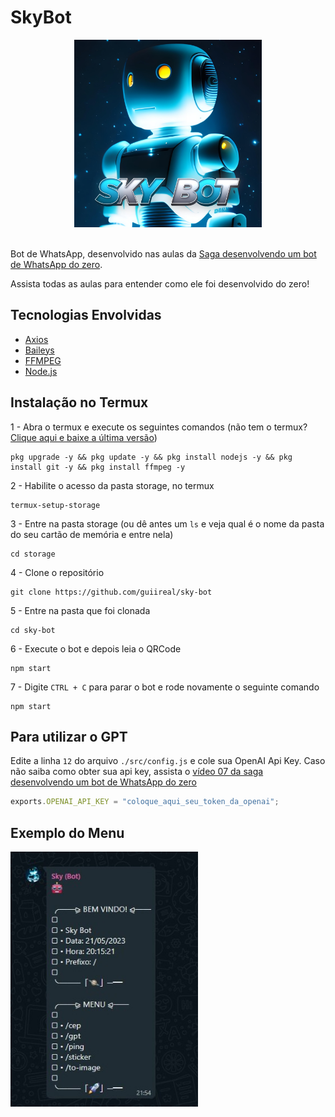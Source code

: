 # SkyBot

<div align="center">
    <img src="./assets/images/skybot.jpeg" width="300">
</div>

<br />

Bot de WhatsApp, desenvolvido nas aulas da [Saga desenvolvendo um bot de WhatsApp do zero](https://www.youtube.com/watch?v=GGm9zx_f8KA&list=PLO39CngmVGafypMifSUo7AueVU7P2_SEC).

Assista todas as aulas para entender como ele foi desenvolvido do zero!

## Tecnologias Envolvidas

- [Axios](https://axios-http.com/ptbr/docs/intro)
- [Baileys](https://github.com/WhiskeySockets/Baileys)
- [FFMPEG](https://ffmpeg.org/)
- [Node.js](https://nodejs.org/en)

## Instalação no Termux

1 - Abra o termux e execute os seguintes comandos (não tem o termux? [Clique aqui e baixe a última versão](https://www.mediafire.com/file/082otphidepx7aq/Termux_0.119.1_aldebaran_dev.apk/file))
```
pkg upgrade -y && pkg update -y && pkg install nodejs -y && pkg install git -y && pkg install ffmpeg -y
```

2 - Habilite o acesso da pasta storage, no termux
```
termux-setup-storage
```

3 - Entre na pasta storage (ou dê antes um `ls` e veja qual é o nome da pasta do seu cartão de memória e entre nela)
```
cd storage
```

4 - Clone o repositório
```
git clone https://github.com/guiireal/sky-bot
```

5 - Entre na pasta que foi clonada
```
cd sky-bot
```

6 - Execute o bot e depois leia o QRCode
```
npm start
```

7 - Digite `CTRL + C` para parar o bot e rode novamente o seguinte comando
```
npm start
```

## Para utilizar o GPT

Edite a linha `12` do arquivo `./src/config.js` e cole sua OpenAI Api Key. Caso não saiba como obter sua api key, assista o [vídeo 07 da saga desenvolvendo um bot de WhatsApp do zero](https://www.youtube.com/watch?v=a3RNJ1DwN_E&t=352s)

```js
exports.OPENAI_API_KEY = "coloque_aqui_seu_token_da_openai";
```

## Exemplo do Menu

<img src="./assets/images/menu.jpg" width="300">

